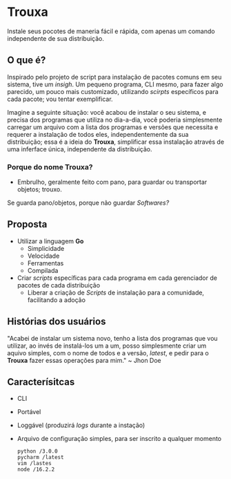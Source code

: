 # Trouxa

Instale seus pocotes de maneria fácil e rápida, com apenas um comando independente de sua distribuição.

## O que é?

Inspirado pelo projeto de script para instalação de pacotes comuns em seu sistema, tive um *insigh*. Um pequeno programa, CLI mesmo, para fazer algo parecido, um pouco mais customizado, utilizando *scirpts* específicos para cada pacote; vou tentar exemplificar.

Imagine a seguinte situação: você acabou de instalar o seu sistema, e precisa dos programas que utiliza no dia-a-dia, você poderia simplesmente carregar um arquivo com a lista dos programas e versões que necessita e requerer a instalação de todos eles, independentemente da sua distribuição; essa é a ideia do **Trouxa**, simplificar essa instalação através de uma inferface única, independente da distribuição.

### Porque do nome Trouxa?

- Embrulho, geralmente feito com pano, para guardar ou transportar objetos; trouxo.

Se guarda pano/objetos, porque não guardar *Softwares?*

## Proposta

- Utilizar a linguagem **Go**
    - Simplicidade
    - Velocidade
    - Ferramentas
    - Compilada
- Criar *scripts* específicas para cada programa em cada gerenciador de pacotes de cada distribuição
    - Liberar a criação de *Scripts* de instalação para a comunidade, facilitando a adoção

## Histórias dos usuários

"Acabei de instalar um sistema novo, tenho a lista dos programas que vou utilizar, ao invés de instalá-los um a um, posso simplesmente criar um aquivo simples, com o nome de todos e a versão, *latest*, e pedir para o **Trouxa** fazer essas operações para mim." ~ Jhon Doe

## Caracterísitcas

- CLI
- Portável
- Loggável (produzirá *logs* durante a instação)
- Arquivo de configuração simples, para ser inscrito a qualquer momento

    ```
    python /3.0.0
    pycharm /latest
    vim /lastes
    node /16.2.2
    ```
